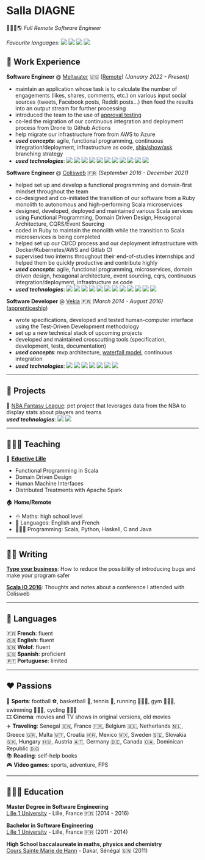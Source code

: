 # Salla DIAGNE

🧑🏾‍💻🌎 _Full Remote Software Engineer_

*Favourite languages*: ![](https://img.shields.io/badge/scala-black?style=flat-square&logo=scala) ![](https://img.shields.io/badge/haskell-black?style=flat-square&logo=haskell) ![](https://img.shields.io/badge/rust-black?style=flat-square&logo=rust) ![](https://img.shields.io/badge/elixir-black?style=flat-square&logo=elixir)

## 💼 Work Experience

**Software Engineer** @ [Meltwater](https://www.meltwater.com/) 🇺🇸 (<u>Remote</u>) _(January 2022 - Present)_

- maintain an application whose task is to calculate the number of engagements (likes, shares, comments, etc.) on various input social sources (tweets, Facebook posts, Reddit posts...) then feed the results into an output stream for further processing
- introduced the team to the use of [approval testing](https://approvaltests.com/)
- co-led the migration of our continuous integration and deployment process from Drone to Github Actions
- help migrate our infrastructure from from AWS to Azure
- **_used concepts_**: agile, functional programming, continuous integration/deployment, infrastructure as code, [ship/show/ask](https://martinfowler.com/articles/ship-show-ask.html) branching strategy
- **_used technologies_**: ![](https://img.shields.io/badge/kotlin-black?style=flat-square&logo=kotlin) ![](https://img.shields.io/badge/python-black?style=flat-square&logo=python) ![](https://img.shields.io/badge/kafka-black?style=flat-square&logo=apachekafka) ![](https://img.shields.io/badge/git-black?style=flat-square&logo=git) ![](https://img.shields.io/badge/aws-black?style=flat-square&logo=amazonaws) ![](https://img.shields.io/badge/azure-black?style=flat-square&logo=microsoftazure) ![](https://img.shields.io/badge/docker-black?style=flat-square&logo=docker) ![](https://img.shields.io/badge/kubernetes-black?style=flat-square&logo=kubernetes) ![](https://img.shields.io/badge/terraform-black?style=flat-square&logo=terraform) ![](https://img.shields.io/badge/kibana-black?style=flat-square&logo=kibana) ![](https://img.shields.io/badge/grafana-black?style=flat-squar&logo=grafana)

**Software Engineer** @ [Colisweb](https://www.colisweb.com/) 🇫🇷 _(September 2016 - December 2021)_

 

- helped set up and develop a functional programming and domain-first mindset throughout the team
- co-designed and co-initiated the transition of our software from a Ruby monolith to autonomous and high-performing Scala microservices
- designed, developed, deployed and maintained various Scala services using Functional Programming, Domain Driven Design, Hexagonal Architecture, CQRS/Event Sourcing
- coded in Ruby to maintain the monolith while the transition to Scala microservices is being completed
- helped set up our CI/CD process and our deployment infrastructure with Docker/Kubernetes/AWS and Gitlab CI
- supervised two interns throughout their end-of-studies internships and helped them be quickly productive and contribute highly
- **_used concepts_**: agile, functional programming, microservices, domain driven design, hexagonal architecture, event sourcing, cqrs, continuous integration/deployment, infrastructure as code
- **_used technologies_**:
![](https://img.shields.io/badge/scala-black?style=flat-square&logo=scala) ![](https://img.shields.io/badge/ruby-black?style=flat-square&logo=ruby) ![](https://img.shields.io/badge/postgresql-black?style=flat-square&logo=postgresql) ![](https://img.shields.io/badge/kafka-black?style=flat-square&logo=apachekafka) ![](https://img.shields.io/badge/rabbitmq-black?style=flat-square&logo=rabbitmq) ![](https://img.shields.io/badge/git-black?style=flat-square&logo=git) ![](https://img.shields.io/badge/aws-black?style=flat-square&logo=amazonaws) ![](https://img.shields.io/badge/google_cloud-black?style=flat-square&logo=googlecloud) ![](https://img.shields.io/badge/docker-black?style=flat-square&logo=docker) ![](https://img.shields.io/badge/kubernetes-black?style=flat-square&logo=kubernetes) ![](https://img.shields.io/badge/terraform-black?style=flat-square&logo=terraform) ![](https://img.shields.io/badge/datadog-black?style=flat-square&logo=datadog)

**Software Developer** @ [Vekia](https://www.vekia.fr/) 🇫🇷 _(March 2014 - August 2016)_ (<u>apprenticeship</u>)

- wrote specifications, developed and tested human-computer interface using the Test-Driven Development methodology
- set up a new technical stack of upcoming projects
- developed and maintained crosscutting tools (specification, development, tests, documentation)
- **_used concepts_**: mvp architecture, [waterfall model](https://www.atlassian.com/agile/project-management/waterfall-methodology), continuous integration
- **_used technologies_**: ![](https://img.shields.io/badge/-java-black?style=flat-square&logo=openjdk) ![](https://img.shields.io/badge/gwt-black?style=flat-square&logo=google) ![](https://img.shields.io/badge/postgresql-black?style=flat-square&logo=postgresql) ![](https://img.shields.io/badge/spring_boot-black?style=flat-square&logo=springboot) ![](https://img.shields.io/badge/svn-black?style=flat-square&logo=subversion) ![](https://img.shields.io/badge/jenkins-black?style=flat-square&logo=jenkins) ![](https://img.shields.io/badge/sonarqube-black?style=flat-square&logo=sonarqube)

---

## 🚧 Projects

🏀 [NBA Fantasy League](https://nbafl.herokuapp.com/): pet project that leverages data from the NBA to display stats about players and teams<br/>
**_used technologies_**: ![](https://img.shields.io/badge/python-black?style=flat-square&logo=python) ![](https://img.shields.io/badge/postgresql-black?style=flat-square&logo=postgresql)

---

## 👨🏾‍🏫 Teaching

🏫 **[Eductive Lille](https://euralille.eductive.fr/)**
- Functional Programming in Scala
- Domain Driven Design
- Human Machine Interfaces
- Distributed Treatments with Apache Spark

🏠 **Home/Remote**
- ♾️ Maths: high school level
- 💬 Languages: English and French
- 👨🏾‍💻 Programming: Scala, Python, Haskell, C and Java

---

## ✍🏾 Writing

**[Type your business](https://medium.com/deliver-anticipate-shared-traffic-flows/type-your-business-6c39ddc84963)**: How to reduce the possibility of introducing bugs and make your program safer

**[Scala IO 2016](https://medium.com/deliver-anticipate-shared-traffic-flows/scala-io-2016-8b4ac9288b89)**: Thoughts and notes about a conference I attended with Colisweb

---

## 💬 Languages

🇫🇷 **French**: fluent<br/>
🇬🇧 **English**: fluent<br/>
🇸🇳 **Wolof**: fluent<br/>
🇪🇸 **Spanish**: proficient<br/>
🇵🇹 **Portuguese**: limited

---

## ❤️ Passions

👟 **Sports**: football ⚽️, basketball 🏀, tennis 🎾, running 🏃🏾‍♂️, gym 🏋🏾‍♂️, swimming 🏊🏾‍♂️, cycling 🚵🏾‍♂️<br/>
🎞️ **Cinema**: movies and TV shows in original versions, old movies<br/>
✈️ **Traveling**: Senegal 🇸🇳, France 🇫🇷, Belgium 🇧🇪, Netherlands 🇳🇱, Greece 🇬🇷, Malta 🇲🇹, Croatia 🇭🇷, Mexico 🇲🇽, Sweden 🇸🇪, Slovakia 🇸🇰, Hungary 🇭🇺, Austria 🇦🇹, Germany 🇩🇪, Canada 🇨🇦, Dominican Republic 🇩🇴<br/>
📚 **Reading**: self-help books<br/>
🎮 **Video games**: sports, adventure, FPS
  
---

## 👨🏾‍🎓 Education

**Master Degree in Software Engineering**<br/>
[Lille 1 University](https://www.univ-lille.fr/) - Lille, France 🇫🇷 (2014 - 2016)

**Bachelor in Software Engineering**<br/>
[Lille 1 University](https://www.univ-lille.fr/) - Lille, France 🇫🇷 (2011 - 2014)

**High School baccalaureate in maths, physics and chemistry**<br/>
[Cours Sainte Marie de Hann](https://www.mariste.sn/) - Dakar, Sénégal 🇸🇳 (2011)

